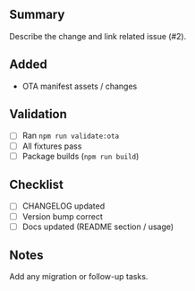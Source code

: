 ## Summary
Describe the change and link related issue (#2).

## Added
- OTA manifest assets / changes

## Validation
- [ ] Ran `npm run validate:ota`
- [ ] All fixtures pass
- [ ] Package builds (`npm run build`)

## Checklist
- [ ] CHANGELOG updated
- [ ] Version bump correct
- [ ] Docs updated (README section / usage)

## Notes
Add any migration or follow-up tasks.
